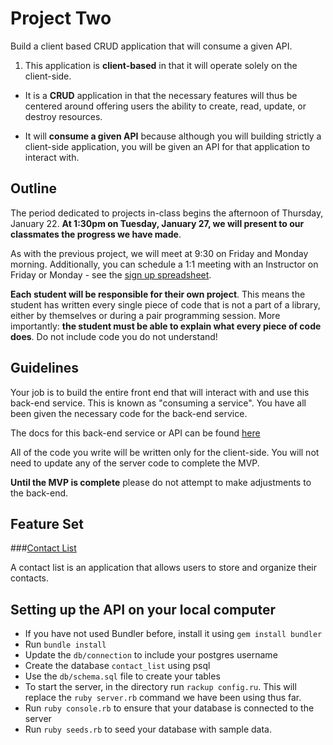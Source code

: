 # Project Two

Build a client based CRUD application that will consume a given API.

1. This application is **client-based** in that it will operate solely on the client-side.

-  It is a **CRUD** application in that the necessary features will thus be centered around offering users the ability to create, read, update, or destroy resources.

-  It will **consume a given API** because although you will building strictly a client-side application, you will be given an API for that application to interact with.

## Outline

The period dedicated to projects in-class begins the afternoon of Thursday, January 22. **At 1:30pm on Tuesday, January 27, we will present to our classmates the progress we have made**.

As with the previous project, we will meet at 9:30 on Friday and Monday morning. Additionally, you can schedule a 1:1 meeting with an Instructor on Friday or Monday - see the [sign up spreadsheet](https://docs.google.com/a/generalassemb.ly/spreadsheets/d/1fg_1lDA-3rzzx-XImvb81cj9bYiQL3KXfdF9IO4S9vY/edit#gid=0).

**Each student will be responsible for their own project**. This means the student has written every single piece of code that is not a part of a library, either by themselves or during a pair programming session. More importantly: **the student must be able to explain what every piece of code does**. Do not include code you do not understand!

## Guidelines

Your job is to build the entire front end that will interact with and use this back-end service. This is known as "consuming a service". You have all been given the necessary code for the back-end service.

The docs for this back-end service or API can be found [here][api]

All of the code you write will be written only for the client-side. You will not need to update any of the server code to complete the MVP.

**Until the MVP is complete** please do not attempt to make adjustments to the back-end.


## Feature Set

###[Contact List][contact]

A contact list is an application that allows users to store and organize their contacts.

<!-- Links -->

[contact]: contact_list.md
[api]: api_docs.md

## Setting up the API on your local computer

- If you have not used Bundler before, install it using `gem install bundler`
- Run `bundle install`
- Update the `db/connection` to include your postgres username
- Create the database `contact_list` using psql
- Use the `db/schema.sql` file to create your tables
- To start the server, in the directory run `rackup config.ru`. This will replace the `ruby server.rb` command we have been using thus far.
- Run `ruby console.rb` to ensure that your database is connected to the server
- Run `ruby seeds.rb` to seed your database with sample data.

